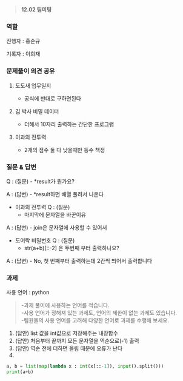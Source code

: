 >**12.02 팀미팅** <Br>

### 역할
진행자 : 홍순규

기록자 : 이희재

### 문제풀이 의견 공유

1. 도도새 업무일지
    - 공식에 반대로 구하면된다

2. 김 박사 비밀 데이터
    - 더해서 10자리 출력하는 간단한 프로그램 
    
3. 이과의 전투력
    - 2개의 점수 둘 다 낮을때만 등수 책정

### 질문 & 답변

Q : (질문)
    - *result가 뭔가요?

A : (답변)
    - *result하면 배열 풀려서 나온다

- 이과의 전투력
Q : (질문)
    - 마지막에 문자열을 바꾼이유

A : (답변)
    - join은 문자열에 사용할 수 있어서

- 도어락 비밀번호
Q : (질문)
    - str(a+b)[::-2] 은 두번째 부터 출력하나요?

A : (답변)
    - No, 첫 번째부터 출력하는데 2칸씩 띄어서 출력합니다

### 과제

사용 언어 : python
>   -과제 풀이에 사용하는 언어를 적습니다.<br>
>   -사용 언어가 정해져 있는 과제도, 언어의 제한이 없는 과제도 있습니다.<br>
>   -팀원들의 사용 언어를 고려해 다양한 언어로 과제를 수행해 보세요.

1. (답안) list 값을 int값으로 저장해주는 내장함수
2. (답안) 처음부터 끝까지 모든 문자열을 역순으로(-1) 출력
3. (답안) 역순 전에 더하면 올림 때문에 오류가 난다
4.
```python
a, b = list(map(lambda x : int(x[::-1]), input().split()))
print(a+b)
```
